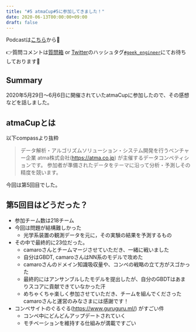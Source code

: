 ```yaml
---
title: "#5 atmaCup#5に参加してきました！"
date: 2020-06-13T00:00:00+09:00
draft: false
---
```


Podcastは[こちら](https://anchor.fm/geek-engineer-future/)から🎵

👉質問コメントは[質問箱](https://peing.net/ja/04affd1e18a05d/message) or [Twitter](https://twitter.com/)のハッシュタグ[`#geek_engineer`](https://twitter.com/search?q=%23geek_engineer)にてお待ちしております📮

## Summary

2020年5月29日〜6月6日に開催されていたatmaCupに参加したので、その感想などを話しました。

## atmaCupとは

以下compassより抜粋
> データ解析・アルゴリズムソリューション・システム開発を行うベンチャー企業 atma株式会社(https://atma.co.jp) が主催するデータコンペティションです。
> 参加者が準備されたデータをテーマに沿って分析・予測しその精度を競います。

今回は第5回目でした。

## 第5回目はどうだった？

- 参加チーム数は218チーム
- 今回は問題が結構難しかった
    - 光学系装置の観測データを元に，その実験の結果を予測するもの
- その中で最終的に23位だった。
    - camaroさんとチームマージさせていただき、一緒に戦いました
    - 自分はGBDT, camaroさんはNN系のモデルで攻めた
    - camaroさんのドメイン知識吸収量や、コンペの戦略の立て方がスゴかった
    - 最終的にはアンサンブルしたモデルを提出したが、自分のGBDTはあまりスコアに貢献できていなかった汗
    - めちゃくちゃ楽しく参加させていただき、チームを組んでくださったcamaroさんと運営のみなさまには感謝です！
- コンペサイトのぐるぐる(https://www.guruguru.ml/) がすごい件
    - コンペ中にどんどんアップデートされていく
    - モチベーションを維持する仕組みが満載ですごい
